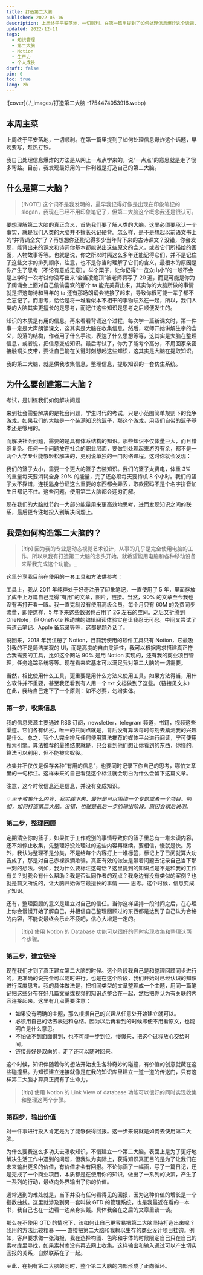 ```yaml
---
title: 打造第二大脑
published: 2022-05-16
description: 上周终于平安落地，一切顺利。在第一篇里提到了如何处理信息爆炸这个话题，早晚要写，趁热打铁。 我自己处理信息爆炸的方法是从网上一点点学来的，说 “一点点” 的意思就是走了很多弯路。目前，我发现最好用的一件利器是打造自己的第二大脑。
updated: 2022-12-11
tags:
  - 知识管理
  - 第二大脑
  - Notion
  - 生产力
  - 个人成长
draft: false
pin: 0
toc: true
lang: zh
---
```


![cover](./_images/打造第二大脑 -1754474053916.webp)

## 本周主菜

上周终于平安落地，一切顺利。在第一篇里提到了如何处理信息爆炸这个话题，早晚要写，趁热打铁。

我自己处理信息爆炸的方法是从网上一点点学来的，说“一点点”的意思就是走了很多弯路。目前，我发现最好用的一件利器是打造自己的第二大脑。

## 什么是第二大脑？

> [!NOTE] 这个词不是我发明的，最早我记得好像是出现在印象笔记的 slogan，我现在已经不用印象笔记了，但第二大脑这个概念我还是很认可。

要想理解第二大脑的真正含义，首先我们要了解人类的大脑。这里必须要承认一个事实，就是我们人类的大脑并不擅长死记硬背。怎么样，是不是想起以前语文书上的“并背诵全文”了？再想想你还能记得多少当年背下来的古诗课文？没错，你会发现，能背出来的课文和诗词你基本都能说出这些原文的含义，或者它们所描绘的画面，人物故事等等。也就是说，你之所以时隔这么多年还能记得它们，并不是记住了这些文字的排列顺序，注意，也不是你当时理解了它们的含义，最根本的原因是你产生了思考（不论有意或无意）。举个栗子，让你记得“一览众山小”的一般不会是上学时一次考试你没写出来“会当凌绝顶”被老师罚写了 20 遍，而更可能是你为了朗诵会上面对自己偷偷喜欢的那个 ta 能完美背出来，其实你的大脑所做的事情就是把这句诗和当年的 ta 还有那场朗诵会链接了起来，导致你很可能一辈子都不会忘记了。而思考，恰恰是将一堆看似本不相干的事物联系在一起，所以，我们人类的大脑其实更擅长的是思考，而记住这些知识是思考之后顺便发生的。

知识的本质是有用的信息。再来看看背诵这个过程，每次学一篇新课文时，第一件事一定是大声朗读课文，这其实是大脑在收集信息。然后，老师开始讲解生字的含义，段落的结构，作者用了什么手法，表达了什么思想等等，这其实是大脑在整理信息，或者说，把信息变成知识。最后考试了，你为了能考个高分，不用回家亲密接触铜头皮带，要让自己能在关键时刻想起这些知识，这其实是大脑在提取知识。

我的第二大脑，就是供我收集信息，整理信息，提取知识的一套仿生系统。

## 为什么要创建第二大脑？

考试，是训练我们如何解决问题

来到社会需要解决的是社会问题，学生时代的考试，只是小范围简单规则下的竞争游戏。如果我们的大脑是一个装满知识的篮子，那这个游戏，用我们自带的篮子基本还是够用的。

而解决社会问题，需要的是具有体系结构的知识。那些知识不仅体量巨大，而且错综复杂。任何一个问题放在社会的职业层面，要做到处理起来游刃有余，都不是一两个大学专业能够轻松解决的，更别说单独的一门网络课程。这时你就会发现：

我们的篮子太小，需要一个更大的篮子去装知识。我们的篮子太费电，体重 3% 的重量每天要消耗全身 20% 的能量，完了还必须每天要待机 8 个小时。我们的篮子太不靠谱，连钥匙身份证这么重要的东西都会弄丢，取款密码不是个名字拼音加生日都记不住。这些问题，使用第二大脑都会迎刃而解。

现在我们的大脑就节约一大部分能量用来更高效地思考，进而发现知识之间的联系，最后更专注地投入到解决问题上。

## 我是如何构造第二大脑的？

> [!tip] 因为我的专业是动态视觉艺术设计，从事的几乎是完全使用电脑的工作，所以从我有打造第二大脑的念头开始，就希望能用电脑和各种移动设备来帮我完成这个功能。_

这里分享我目前在使用的一套工具和方法供参考：

工具上，我从 2011 年纯粹处于好奇注册了印象笔记，一直使用了 5 年，里面存放了成千上万篇自己觉得“有用”的文章，图片，链接。当然，90% 的文章至今我也没有再打开看一眼。我一直克制没有使用高级会员，每个月只有 60M 的免费同步流量，即便这样，5 年下来这些数据也占用了 2G 左右的空间。之后又折腾到 OneNote，但 OneNote 移动端的编辑阅读体验实在让我忍无可忍。中间又尝试了有道云笔记、Apple 备忘录等等，这都是题外话了。

说回来，2018 年我注册了 Notion，目前我使用的软件工具只有 Notion，它最吸引我的不是简洁美观的 UI，而是高度的自由灵活性，我可以根据需求搭建真正符合我需要的工具，比如这个网站 90% 是用 Notion 实现的，还有我的商业项目管理，任务追踪系统等等。现在看来它基本可以满足我对第二大脑的一切需要。

当然，相比使用什么工具，更重要是用什么方法来使用工具。如果方法得当，用什么软件并不重要，甚至我还看到有人用一个 txt 文档做到了这些。（链接见文末）在此，我给自己定下了一个原则：如不必要，勿增实体。

### 第一步，收集信息

我的信息来源主要通过 RSS 订阅，newsletter，telegram 频道，书籍，视频这些渠道。它们各有优劣，唯一的共同点就是，背后没有算法每时每刻去猜测我的兴趣是什么。总之，我个人完全排斥任何使用算法推荐的媒体平台进行阅读，宁可使用搜索引擎。算法推荐的最终结果就是，只会看到他们想让你看到的东西，你懂的。算法可以利用，但不能被它奴役。

收集并不仅仅是保存各种“有用的信息”，也要同时记录下你自己的思考，哪怕文章里的一句标注。这样未来的自己看见这个标注就会明白为什么会留下这篇文章。

注意，这个时候信息还是信息，并没有变成知识。

_💡 至于收集什么内容，我实践下来，最好是可以围绕一个专题或者一个项目。例如，如何打造第二大脑。没错，也就是最后一步的输出阶段。原因会稍后说明。_

### 第二步，整理回顾

定期清空你的篮子，如果忙于工作或别的事情导致你的篮子里总有一堆未读内容，还不如停止收集，先整理好没处理过的这些内容再继续。要相信，慢就是快。另外，我认为整理不是分类，不是给每个内容打上一堆标签，标记上了已阅就算大功告成了，那是对自己赤裸裸滴欺骗。真正有效的做法是带着问题去记录自己当下那一刻的想法。例如，我为什么要标注这句话？这里提到的知识点是不是和我的工作有关？对我会有什么帮助？我是否认同作者的观点？我身边有没有类似的案例？也就是前文所说的，让大脑开始做它最擅长的事情 —— 思考。这个时候，信息变成了知识。

还有，整理回顾的意义是建立对自己的信任。当你这样坚持一段时间之后，在心理上你会慢慢开始了解自己，并相信自己整理回顾过的东西都是达到了自己认为合格的内容，不能说最终会乐此不疲吧，信心大增是一定的。

> [!tip] 使用 Notion 的 Database 功能可以很好的同时实现收集和整理这两个步骤。

### 第三步，建立链接

现在我们才到了真正建立第二大脑的时候。这个阶段我自己是和整理回顾同步进行的，更准确的说完全可以随时进行。也是在这个阶段，我们开始对已经认识的知识进行深度思考。我的具体做法是，把相同类型的文章整理成一个主题，用同一篇笔记把这些分布在好几篇文章或视频的知识点整合在一起，然后把你认为有关联的内容连接起来。这里有几点需要注意：

- 如果没有明确的主题，那么根据自己的兴趣从任意处开始建立就可以。
- 必须用自己的话去表述和总结。因为以后再看到的时候即便不用看原文，也能明白是什么意思。
- 不怕做不到面面俱到，也不可能一步到位，慢慢来，把这个过程放心交给时间。
- 链接最好是双向的，走了还可以随时回来。

这个时候，知识伴随着你的想法开始发生各种奇妙的碰撞，有价值的创意就藏在这些碰撞里。为知识建立连接就像是在我的知识库里建立一道一道的传送门，只有这样第二大脑才算真正拥有了生命力。

> [!tip] 使用 Notion 的 Link View of database 功能可以很好的同时实现收集和整理这两个步骤。

### 第四步，输出价值

对一件事进行投入肯定是为了能够获得回报。这一步来说就是如何去使用第二大脑。

为什么要费这么多功夫去吸收知识，不惜建立一个第二大脑。表面上是为了更好地解决生活工作中遇到的问题，但我认为实际上，获得知识真正目的是为了让我们在未来输出更多的价值，有价值才会有回报。不论你画了一幅画，写了一篇日记，还是完成了一个商业项目，本质都是在使用你的知识，做出了一系列的决策，产生了一系列的行动，最终向外界输出了你的价值。

通常遇到的难处就是，当下并没有任何看得见的回报，因为这种价值的增长是一个指数曲线。这里就涉及到另一套叫做 GTD 的管理系统，也是我最近在看的一本书，我自己也在一边看一边亲身实践。具体我会在之后的文章里谈一谈。

那么在不使用 GTD 的情况下，该如何让自己更容易把第二大脑坚持打造出来呢？我用的方法比较粗暴 —— 直接把第二大脑和我赖以生存的商业设计项目挂钩。例如，客户要求做一张海报，我在选择构图、色彩和字体的时候限定自己只在自己的素材库里寻找，如果素材库没有再去网上收集。这样输出和输入通过可以产生切实回报的关系，自然联系在了一起。

至此，在拥有第二大脑的同时，整个第二大脑的内部形成了正向循环。
